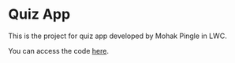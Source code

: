 # Quiz App

This is the project for quiz app developed by Mohak Pingle in LWC.

You can access the code [here](https://github.com/mohakp/lwc_quize_app/tree/main/force-app/main/default/lwc/quiz).
